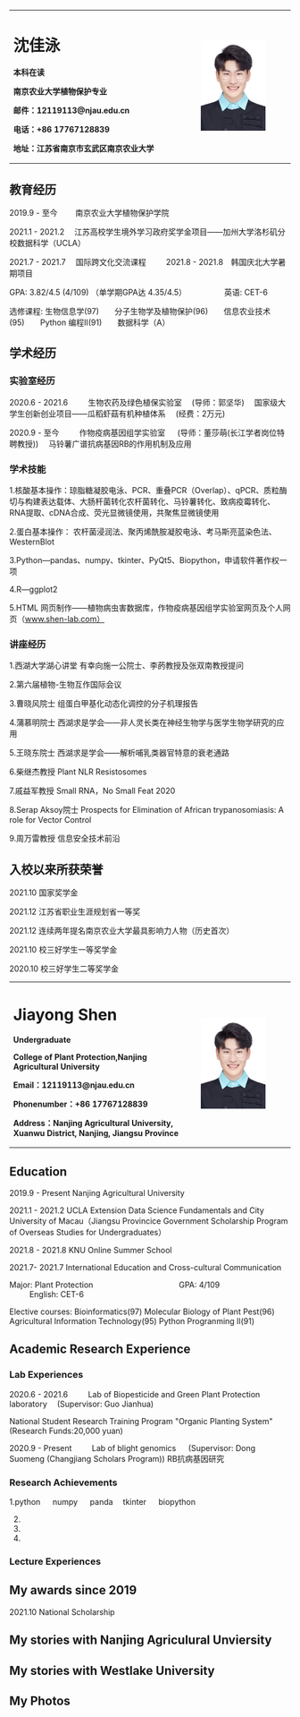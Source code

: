 <table border="0">
  <tr>
    <td width="50%">
      <h1>沈佳泳</h1>
      <p><b>本科在读 </b></p>
      <p><b>南京农业大学植物保护专业</b></p>
      <p><b>邮件：12119113@njau.edu.cn</b></p>
      <p><b>电话：+86 17767128839</b></p>
      <p><b>地址：江苏省南京市玄武区南京农业大学</b></p>
    </td>
    <td width="25%">
      <img src="/Profile_picture.JPG" width="75%">
    </td>
  </tr>
</table>

## 教育经历
2019.9 - 至今 &emsp;&emsp;南京农业大学植物保护学院

2021.1 - 2021.2 &emsp;江苏高校学生境外学习政府奖学金项目——加州大学洛杉矶分校数据科学（UCLA）

2021.7 - 2021.7 &emsp;国际跨文化交流课程&emsp; &emsp;  2021.8 - 2021.8&emsp;韩国庆北大学暑期项目

GPA: 3.82/4.5 (4/109) （单学期GPA达 4.35/4.5）&emsp;&emsp;  &emsp;  &emsp;   英语:  CET-6 

选修课程: 生物信息学(97)&emsp;&emsp;分子生物学及植物保护(96)&emsp;&emsp;信息农业技术(95)&emsp;&emsp;Python 编程II(91)&emsp;&emsp;数据科学（A）

## 学术经历
### 实验室经历
2020.6 - 2021.6 &emsp;&emsp; 生物农药及绿色植保实验室 &emsp;(导师：郭坚华)&emsp; 国家级大学生创新创业项目——瓜稻虾菇有机种植体系 &emsp;(经费：2万元)

2020.9 - 至今 &emsp;&emsp; 作物疫病基因组学实验室 &emsp; (导师：董莎萌(长江学者岗位特聘教授))&emsp; 马铃薯广谱抗病基因RB的作用机制及应用

### 学术技能

1.核酸基本操作：琼脂糖凝胶电泳、PCR、重叠PCR（Overlap）、qPCR、质粒酶切与构建表达载体、大肠杆菌转化农杆菌转化、马铃薯转化、致病疫霉转化、RNA提取、cDNA合成、荧光显微镜使用，共聚焦显微镜使用

2.蛋白基本操作： 农杆菌浸润法、聚丙烯酰胺凝胶电泳、考马斯亮蓝染色法、WesternBlot

3.Python—pandas、numpy、tkinter、PyQt5、Biopython，申请软件著作权一项

4.R—ggplot2

5.HTML 网页制作——植物病虫害数据库，作物疫病基因组学实验室网页及个人网页（www.shen-lab.com）

### 讲座经历

1.西湖大学湖心讲堂 有幸向施一公院士、李菂教授及张双南教授提问

2.第六届植物-生物互作国际会议

3.曹晓风院士 组蛋白甲基化动态化调控的分子机理报告 

4.蒲慕明院士 西湖求是学会——非人灵长类在神经生物学与医学生物学研究的应用 

5.王晓东院士 西湖求是学会——解析哺乳类器官特意的衰老通路 

6.柴继杰教授 Plant NLR Resistosomes 

7.戚益军教授 Small RNA，No Small Feat 2020

8.Serap Aksoy院士 Prospects for Elimination of African trypanosomiasis:  A role for Vector Control

9.周万雷教授 信息安全技术前沿

## 入校以来所获荣誉

2021.10 国家奖学金

2021.12 江苏省职业生涯规划省一等奖

2021.12 连续两年提名南京农业大学最具影响力人物（历史首次）

2021.10 校三好学生一等奖学金

2020.10 校三好学生二等奖学金




<table border="0">
  <tr>
    <td width="50%">
      <h1>Jiayong Shen</h1>
      <p><b>Undergraduate </b></p>
      <p><b>College of Plant Protection,Nanjing Agricultural University</b></p>
      <p><b>Email：12119113@njau.edu.cn</b></p>
      <p><b>Phonenumber：+86 17767128839</b></p>
      <p><b>Address：Nanjing Agricultural University, Xuanwu District, Nanjing, Jiangsu Province</b></p>
    </td>
    <td width="25%">
      <img src="/Profile_picture.JPG" width="75%">
    </td>
  </tr>
</table>

## Education
2019.9 - Present                              Nanjing Agricultural University

2021.1 - 2021.2 UCLA Extension Data Science Fundamentals and City University of Macau（Jiangsu Provincice Government Scholarship Program of Overseas Studies for Undergraduates）

2021.8 - 2021.8   KNU Online Summer School

2021.7- 2021.7 International Education and Cross-cultural Communication 

Major: Plant Protection&emsp;&emsp;&emsp; &emsp; &emsp; &emsp; &emsp; &emsp;  &emsp;  GPA: 4/109&emsp;&emsp;  &emsp;  &emsp;  &emsp;  &emsp;  &emsp;  &emsp;  &emsp;    English:  CET-6 

Elective courses: Bioinformatics(97) Molecular Biology of Plant Pest(96)  Agricultural Information Technology(95) Python Progranming Il(91)

## Academic Research Experience
### Lab Experiences
2020.6 - 2021.6 &emsp;&emsp;  Lab of Biopesticide and Green Plant Protection laboratory &emsp;(Supervisor: Guo Jianhua)

National Student Research Training Program  "Organic Planting System"  &emsp;(Research Funds:20,000 yuan)

2020.9 - Present &emsp;&emsp; Lab of blight genomics &emsp; (Supervisor: Dong Suomeng (Changjiang Scholars Program))
RB抗病基因研究

### Research Achievements
1.python &emsp; numpy &emsp; panda &emsp;tkinter &emsp; biopython

2.

3.

4.



### Lecture Experiences


## My awards since 2019

2021.10 National Scholarship

## My stories with Nanjing Agriculural Unviersity

## My stories with Westlake University

## My Photos




